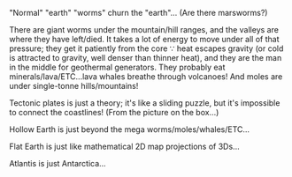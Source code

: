 "Normal" "earth" "worms" churn the "earth"... (Are there marsworms?)

There are giant worms under the mountain/hill ranges, and the valleys are where they have left/died. It takes a lot of energy to move under all of that pressure; they get it patiently from the core ∵ heat escapes gravity (or cold is attracted to gravity, well denser than thinner heat), and they are the man in the middle for geothermal generators. They probably eat minerals/lava/ETC...lava whales breathe through volcanoes! And moles are under single-tonne hills/mountains!

Tectonic plates is just a theory; it's like a sliding puzzle, but it's impossible to connect the coastlines! (From the picture on the box...)

Hollow Earth is just beyond the mega worms/moles/whales/ETC...

Flat Earth is just like mathematical 2D map projections of 3Ds...

Atlantis is just Antarctica...
